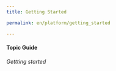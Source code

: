 ```yaml
---
title: Getting Started

permalink: en/platform/getting_started

---
```

#### Topic Guide
###### Gettting started
